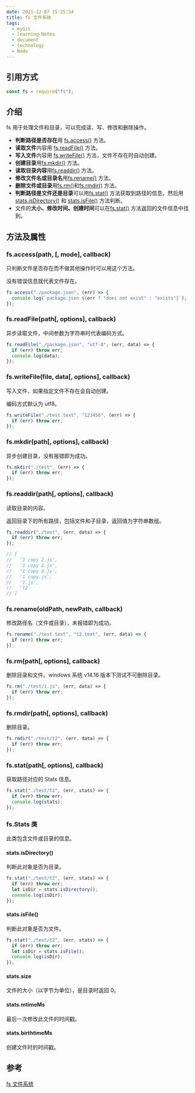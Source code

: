 ```yaml
---
date: 2021-12-07 15:25:54
title: fs 文件系统
tags:
  - myGit
  - learning-Notes
  - document
  - technology
  - Node
---
```


## 引用方式

```js
const fs = require("fs");
```

## 介绍

fs 用于处理文件和目录，可以完成读、写、修改和删除操作。

- **判断路径是否存在**用 [fs.access()](#fsaccesspath-mode-callback) 方法。
- **读取文件**内容用 [fs.readFile()](#fsreadfilepath-options-callback) 方法。
- **写入文件**内容用 [fs.writeFile()](#fswritefilefile-data-options-callback) 方法，文件不存在时自动创建。
- **创建目录**用[fs.mkdir()](#fsmkdirpath-options-callback) 方法。
- **读取目录内容**用[fs.readdir()](#fsreaddirpath-options-callback) 方法。
- **修改文件名或目录名**用[fs.rename()](#fsrenameoldpath-newpath-callback) 方法。
- **删除文件或目录**用[fs.rm()](#fsrmpath-options-callback)和[fs.rmdir()](#fsrmdirpath-options-callback) 方法。
- **判断路径是文件还是目录**可以用[fs.stat()](#fsstatpath-options-callback) 方法获取到路径的信息，然后用[stats.isDirectory()](#statsisdirectory) 和 [stats.isFile()](#statsisfile) 方法判断。
- 文件的**大小、修改时间、创建时间**可以在[fs.stat()](#fsstatpath-options-callback) 方法返回的文件信息中找到。

## 方法及属性

### fs.access(path, [, mode], callback)

只判断文件是否存在而不做其他操作时可以用这个方法。

没有错误信息就代表文件存在。

```js
fs.access("./package.json", (err) => {
  console.log(`package.json ${err ? "does not exist" : "exists"}`);
});
```

### fs.readFile(path[, options], callback)

异步读取文件，中间参数为字符串时代表编码方式。

```js
fs.readFile("./package.json", "utf-8", (err, data) => {
  if (err) throw err;
  console.log(data);
});
```

### fs.writeFile(file, data[, options], callback)

写入文件，如果指定文件不存在会自动创建。

编码方式默认为 utf8。

```js
fs.writeFile("./test.text", "123456", (err) => {
  if (err) throw err;
});
```

### fs.mkdir(path[, options], callback)

异步创建目录，没有报错即为成功。

```js
fs.mkdir("./test", (err) => {
  if (err) throw err;
});
```

### fs.readdir(path[, options], callback)

读取目录的内容。

返回目录下的所有路径，包括文件和子目录，返回值为字符串数组。

```js
fs.readdir("./test", (err, data) => {
  if (err) throw err;
});

// [
//   '1 copy 2.js',
//   '1 copy 3.js',
//   '1 copy 4.js',
//   '1 copy.js',
//   '1.js',
//   't2'
// ]
```

### fs.rename(oldPath, newPath, callback)

修改路径名（文件或目录），未报错即为成功。

```js
fs.rename("./test.text", "t2.text", (err, data) => {
  if (err) throw err;
});
```

### fs.rm(path[, options], callback)

删除目录和文件。windows 系统 v14.16 版本下测试不可删除目录。

```js
fs.rm("./test/1.js", (err, data) => {
  if (err) throw err;
});
```

### fs.rmdir(path[, options], callback)

删除目录。

```js
fs.rmdir("./test/t2", (err, data) => {
  if (err) throw err;
});
```

### fs.stat(path[, options], callback)

获取路径对应的 Stats 信息。

```js
fs.stat("./test/t2", (err, stats) => {
  if (err) throw err;
  console.log(stats);
});
```

### fs.Stats 类

此类包含文件或目录的信息。

#### stats.isDirectory()

判断此对象是否为目录。

```js
fs.stat("./test/t2", (err, stats) => {
  if (err) throw err;
  let isDir = stats.isDirectory();
  console.log(isDir);
});
```

#### stats.isFile()

判断此对象是否为文件。

```js
fs.stat("./test/t2", (err, stats) => {
  if (err) throw err;
  let isDir = stats.isFile();
  console.log(isDir);
});
```

#### stats.size

文件的大小（以字节为单位），是目录时返回 0。

#### stats.mtimeMs

最后一次修改此文件的时间戳。

#### stats.birthtimeMs

创建文件时的时间戳。

## 参考

[fs 文件系统](http://nodejs.cn/api/fs.html)
